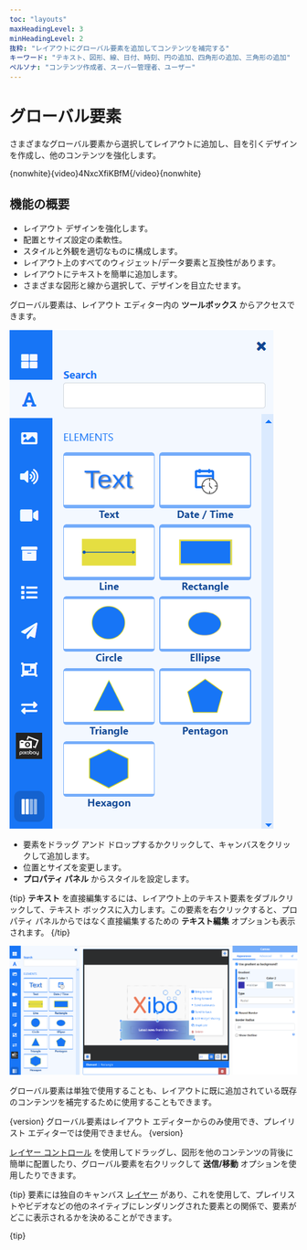 ```yaml
---
toc: "layouts"
maxHeadingLevel: 3
minHeadingLevel: 2
抜粋: "レイアウトにグローバル要素を追加してコンテンツを補完する"
キーワード: "テキスト、図形、線、日付、時刻、円の追加、四角形の追加、三角形の追加"
ペルソナ: "コンテンツ作成者、スーパー管理者、ユーザー"
---
```


# グローバル要素

さまざまなグローバル要素から選択してレイアウトに追加し、目を引くデザインを作成し、他のコンテンツを強化します。

{nonwhite}{video}4NxcXfiKBfM{/video}{nonwhite}

## 機能の概要

- レイアウト デザインを強化します。
- 配置とサイズ設定の柔軟性。
- スタイルと外観を適切なものに構成します。
- レイアウト上のすべてのウィジェット/データ要素と互換性があります。
- レイアウトにテキストを簡単に追加します。
- さまざまな図形と線から選択して、デザインを目立たせます。

グローバル要素は、レイアウト エディター内の **ツールボックス** からアクセスできます。

![グローバル要素](img/v4_layouts_global_elements.png)

- 要素をドラッグ アンド ドロップするかクリックして、キャンバスをクリックして追加します。
- 位置とサイズを変更します。
- **プロパティ パネル** からスタイルを設定します。

{tip}
**テキスト** を直接編集するには、レイアウト上のテキスト要素をダブルクリックして、テキスト ボックスに入力します。この要素を右クリックすると、プロパティ パネルからではなく直接編集するための **テキスト編集** オプションも表示されます。
{/tip}

![テキスト要素の追加](img/v4_layouts_add_text_element.png)

グローバル要素は単独で使用することも、レイアウトに既に追加されている既存のコンテンツを補完するために使用することもできます。

{version}
グローバル要素はレイアウト エディターからのみ使用でき、プレイリスト エディターでは使用できません。
{version}

[レイヤー コントロール](layouts_editor.html#content-layer-control) を使用してドラッグし、図形を他のコンテンツの背後に簡単に配置したり、グローバル要素を右クリックして **送信/移動** オプションを使用したりできます。

{tip}
要素には独自のキャンバス [レイヤー](layouts_editor.html#content-layering) があり、これを使用して、プレイリストやビデオなどの他のネイティブにレンダリングされた要素との関係で、要素がどこに表示されるかを決めることができます。

{tip}

